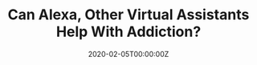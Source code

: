 ---
date: '2020-02-05T00:00:00Z'
external_link: https://web.archive.org/save/https://web.archive.org/web/20210616045518/https://www.medscape.com/viewarticle/924840?src=rss
image:
  focal_point: Smart
original_link: https://web.archive.org/web/20210616045518/https://www.medscape.com/viewarticle/924840?src=rss
summary: However, a team of California researchers says these virtual assistants have
  the the potential to help individuals fight addiction -- but they're not there yet.
  Investigators examined some of today's most popular intelligent virtual assistants
  and overwhelmingly found the devices failed to provide useful information in response
  to queries for addiction help. Changing the Digital LandscapeIntelligent virtual
  assistants -- including Amazon's Alexa, Apple's Siri, Google Assistant, Microsoft's
  Cortana, and Samsung's Bixby -- are transforming how the public seeks and finds
  information. Given these findings, the researchers concluded that intelligent virtual
  assistants currently offer little, or no, assistance for those seeking addiction
  help. The potential impact of enabling intelligent virtual assistants in this way
  is significant, Ayers noted.
title: Can Alexa, Other Virtual Assistants Help With Addiction?
---